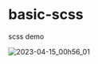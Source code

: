 # basic-scss
scss demo

![2023-04-15_00h56_01](https://user-images.githubusercontent.com/94185583/232138004-f8a19448-d9a8-4693-8b27-314bf5b78c99.png)
